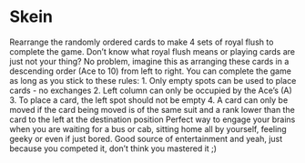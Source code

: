 # Skein
Rearrange the randomly ordered cards to make 4 sets of royal flush to complete the game. Don’t know what royal flush means or playing cards are just not your thing? No problem, imagine this as arranging these cards in a descending order (Ace to 10) from left to right.  You can complete the game as long as you stick to these rules:  1. Only empty spots can be used to place cards - no exchanges 2. Left column can only be occupied by the Ace’s (A) 3. To place a card, the left spot should not be empty 4. A card can only be moved if the card being moved is of the same suit and a rank lower than the card to the left at the destination position  Perfect way to engage your brains when you are waiting for a bus or cab, sitting home all by yourself, feeling geeky or even if just bored.  Good source of entertainment and yeah, just because you competed it, don’t think you mastered it ;)

